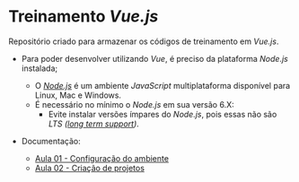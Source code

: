 # Treinamento _Vue.js_

Repositório criado para armazenar os códigos de treinamento em _Vue.js_.

- Para poder desenvolver utilizando _Vue_, é preciso da plataforma _Node.js_ instalada;
  - O _[Node.js](https://nodejs.org/pt)_ é um ambiente _JavaScript_ multiplataforma disponível para Linux, Mac e Windows.
  - É necessário no mínimo o _Node.js_ em sua versão 6.X:
    - Evite instalar versões ímpares do _Node.js_, pois essas não são _LTS ([long term support](https://pt.wikipedia.org/wiki/Suporte_de_longo_prazo))_.

- Documentação:
  - [Aula 01 - Configuração do ambiente](docs/AULA_01.md)
  - [Aula 02 - Criação de projetos](docs/AULA_02.md)